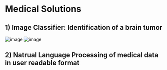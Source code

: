 # Medical Solutions

## 1) Image Classifier: Identification of a brain tumor
![image](https://user-images.githubusercontent.com/58187568/124188199-381d8700-dabf-11eb-96b7-3a7cd0a1f992.png)
![image](https://user-images.githubusercontent.com/58187568/124188901-2d172680-dac0-11eb-963d-cdc09bf776d5.png)

## 2) Natrual Language Processing of medical data in user readable format

